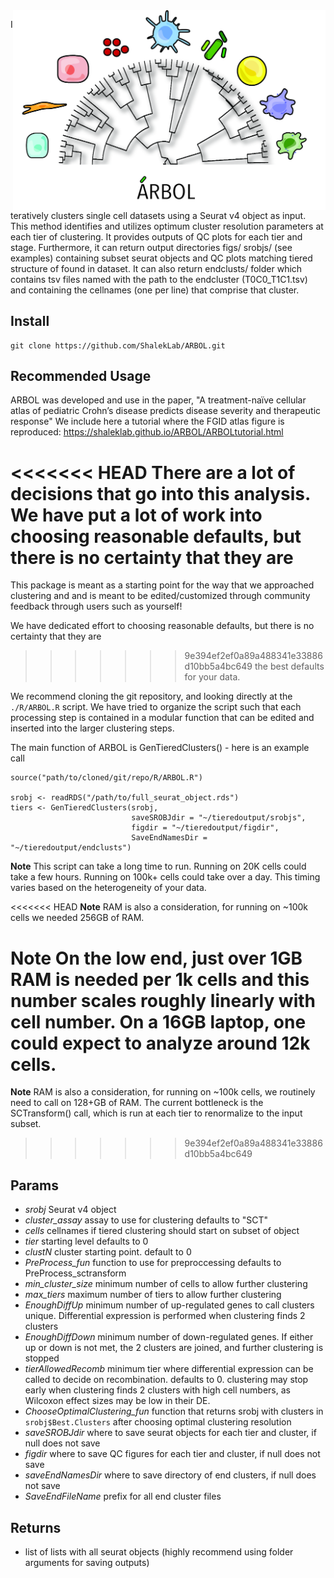 <img src="docs/ARBOLsmall.jpg?raw=true" align="right" width=500px>  

Iteratively clusters single cell datasets using a Seurat v4 object as input. This method identifies and utilizes optimum 
cluster resolution parameters at each tier of clustering. It provides outputs of QC plots for each tier and stage.
Furthermore, it can return output directories figs/ srobjs/ (see examples) containing subset 
seurat objects and QC plots matching tiered structure of found in dataset.
It can also return endclusts/ folder which contains tsv files named with the 
path to the endcluster (T0C0_T1C1.tsv) and containing the cellnames (one per line) 
that comprise that cluster.

## Install

```
git clone https://github.com/ShalekLab/ARBOL.git
```

## Recommended Usage

ARBOL was developed and use in the paper, "A treatment-naïve cellular atlas of pediatric Crohn’s disease predicts disease severity and therapeutic response"
We include here a tutorial where the FGID atlas figure is reproduced: 
https://shaleklab.github.io/ARBOL/ARBOLtutorial.html

<<<<<<< HEAD
There are a lot of decisions that go into this analysis. We have put a lot of 
work into choosing reasonable defaults, but there is no certainty that they are
=======
This package is meant as a starting point for the way that we approached clustering and and is meant to be edited/customized through community feedback through users such as yourself!

We have dedicated effort to choosing reasonable defaults, but there is no certainty that they are
>>>>>>> 9e394ef2ef0a89a488341e33886d10bb5a4bc649
the best defaults for your data.

We recommend cloning the git repository, and looking directly at the
`./R/ARBOL.R` script. We have tried to organize the script such that
each processing step is contained in a modular function that can be edited and
inserted into the larger clustering steps.

The main function of ARBOL is GenTieredClusters() - here is an example call

```
source("path/to/cloned/git/repo/R/ARBOL.R")

srobj <- readRDS("/path/to/full_seurat_object.rds")
tiers <- GenTieredClusters(srobj,
                           saveSROBJdir = "~/tieredoutput/srobjs",
                           figdir = "~/tieredoutput/figdir",
                           SaveEndNamesDir = "~/tieredoutput/endclusts")
```

**Note** This script can take a long time to run. Running on 20K cells could 
take a few hours. Running on 100k+ cells could take over a day. This timing varies
based on the heterogeneity of your data.

<<<<<<< HEAD
**Note** RAM is also a consideration, for running on ~100k cells we needed 256GB of RAM.

**Note** On the low end, just over 1GB RAM is needed per 1k cells and this number scales roughly linearly with cell number. On a 16GB laptop, one could expect to analyze around 12k cells.
=======
**Note** RAM is also a consideration, for running on ~100k cells, we routinely need to call on 128+GB of RAM. The current bottleneck is the SCTransform() call, which is run at each tier to renormalize to the input subset. 
>>>>>>> 9e394ef2ef0a89a488341e33886d10bb5a4bc649

## Params

* *srobj* Seurat v4 object
* *cluster_assay* assay to use for clustering defaults to "SCT"
* *cells* cellnames if tiered clustering should start on subset of object
* *tier* starting level defaults to 0
* *clustN* cluster starting point. default to 0
* *PreProcess_fun* function to use for preproccessing defaults to PreProcess_sctransform
* *min_cluster_size* minimum number of cells to allow further clustering
* *max_tiers* maximum number of tiers to allow further clustering
* *EnoughDiffUp* minimum number of up-regulated genes to call clusters unique. Differential expression is performed when clustering finds 2 clusters
* *EnoughDiffDown* minimum number of down-regulated genes. If either up or down is not met, the 2 clusters are joined, and further clustering is stopped
* *tierAllowedRecomb* minimum tier where differential expression can be called to decide on recombination. defaults to 0. clustering may stop early when clustering finds 2 clusters with high cell numbers, as Wilcoxon effect sizes may be low in their DE.
* *ChooseOptimalClustering_fun* function that returns srobj with clusters in `srobj$Best.Clusters` after choosing optimal clustering resolution
* *saveSROBJdir* where to save seurat objects for each tier and cluster, if null does not save
* *figdir* where to save QC figures for each tier and cluster, if null does not save
* *saveEndNamesDir* where to save directory of end clusters, if null does not save
* *SaveEndFileName* prefix for all end cluster files

## Returns

* list of lists with all seurat objects (highly recommend using folder arguments for saving outputs)
